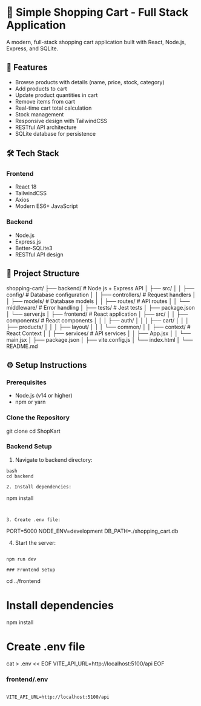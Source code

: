 # 🛒 Simple Shopping Cart - Full Stack Application

A modern, full-stack shopping cart application built with React, Node.js, Express, and SQLite.

## 🚀 Features

- Browse products with details (name, price, stock, category)
- Add products to cart
- Update product quantities in cart
- Remove items from cart
- Real-time cart total calculation
- Stock management
- Responsive design with TailwindCSS
- RESTful API architecture
- SQLite database for persistence

## 🛠️ Tech Stack

### Frontend

- React 18
- TailwindCSS
- Axios
- Modern ES6+ JavaScript

### Backend

- Node.js
- Express.js
- Better-SQLite3
- RESTful API design

## 📁 Project Structure

shopping-cart/
├── backend/ # Node.js + Express API
│ ├── src/
│ │ ├── config/ # Database configuration
│ │ ├── controllers/ # Request handlers
│ │ ├── models/ # Database models
│ │ ├── routes/ # API routes
│ │ └── middleware/ # Error handling
│ ├── tests/ # Jest tests
│ ├── package.json
│ └── server.js
│
├── frontend/ # React application
│ ├── src/
│ │ ├── components/ # React components
│ │ │ ├── auth/
│ │ │ ├── cart/
│ │ │ ├── products/
│ │ │ ├── layout/
│ │ │ └── common/
│ │ ├── context/ # React Context
│ │ ├── services/ # API services
│ │ ├── App.jsx
│ │ └── main.jsx
│ ├── package.json
│ ├── vite.config.js
│ └── index.html
│
└── README.md

## ⚙️ Setup Instructions

### Prerequisites

- Node.js (v14 or higher)
- npm or yarn

### Clone the Repository

git clone <your-repo-url>
cd ShopKart

### Backend Setup

1. Navigate to backend directory:

```
bash
cd backend

2. Install dependencies:

```

npm install

```


3. Create .env file:

```

PORT=5000
NODE_ENV=development
DB_PATH=./shopping_cart.db

4. Start the server:

```

npm run dev

### Frontend Setup

```

cd ../frontend

# Install dependencies

npm install

# Create .env file

cat > .env << EOF
VITE_API_URL=http://localhost:5100/api
EOF

### frontend/.env

```

VITE_API_URL=http://localhost:5100/api
```
